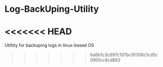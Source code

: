 # Log-BackUping-Utility
<<<<<<< HEAD
=======
Utiltity for backuping logs in linux-based OS
>>>>>>> 6a6b1c3c697c197bc91306c1cd5c090fcc4cd862
